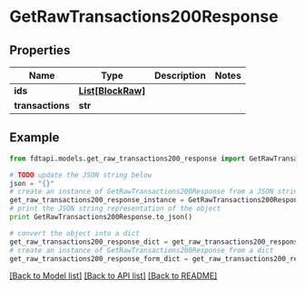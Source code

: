 # GetRawTransactions200Response


## Properties
Name | Type | Description | Notes
------------ | ------------- | ------------- | -------------
**ids** | [**List[BlockRaw]**](BlockRaw.md) |  | 
**transactions** | **str** |  | 

## Example

```python
from fdtapi.models.get_raw_transactions200_response import GetRawTransactions200Response

# TODO update the JSON string below
json = "{}"
# create an instance of GetRawTransactions200Response from a JSON string
get_raw_transactions200_response_instance = GetRawTransactions200Response.from_json(json)
# print the JSON string representation of the object
print GetRawTransactions200Response.to_json()

# convert the object into a dict
get_raw_transactions200_response_dict = get_raw_transactions200_response_instance.to_dict()
# create an instance of GetRawTransactions200Response from a dict
get_raw_transactions200_response_form_dict = get_raw_transactions200_response.from_dict(get_raw_transactions200_response_dict)
```
[[Back to Model list]](../README.md#documentation-for-models) [[Back to API list]](../README.md#documentation-for-api-endpoints) [[Back to README]](../README.md)


